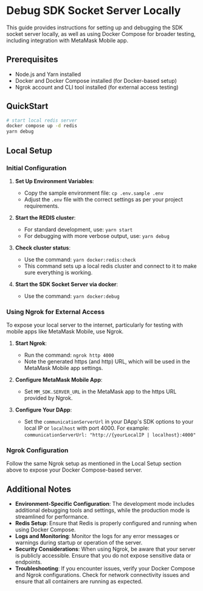 # Debug SDK Socket Server Locally

This guide provides instructions for setting up and debugging the SDK socket server locally, as well as using Docker Compose for broader testing, including integration with MetaMask Mobile app.

## Prerequisites

- Node.js and Yarn installed
- Docker and Docker Compose installed (for Docker-based setup)
- Ngrok account and CLI tool installed (for external access testing)

## QuickStart

```bash
# start local redis server
docker compose up -d redis
yarn debug
```

## Local Setup

### Initial Configuration

1. **Set Up Environment Variables**:

   - Copy the sample environment file: `cp .env.sample .env`
   - Adjust the `.env` file with the correct settings as per your project requirements.

2. **Start the REDIS cluster**:
   - For standard development, use: `yarn start`
   - For debugging with more verbose output, use: `yarn debug`

3. **Check cluster status**:
   - Use the command: `yarn docker:redis:check`
   - This command sets up a local redis cluster and connect to it to make sure everything is working.

4. **Start the SDK Socket Server via docker**:
    - Use the command: `yarn docker:debug`

### Using Ngrok for External Access

To expose your local server to the internet, particularly for testing with mobile apps like MetaMask Mobile, use Ngrok.

1. **Start Ngrok**:

   - Run the command: `ngrok http 4000`
   - Note the generated https (and http) URL, which will be used in the MetaMask Mobile app settings.

2. **Configure MetaMask Mobile App**:

   - Set `MM_SDK.SERVER_URL` in the MetaMask app to the https URL provided by Ngrok.

3. **Configure Your DApp**:
   - Set the `communicationServerUrl` in your DApp's SDK options to your local IP or `localhost` with port 4000. For example: `communicationServerUrl: "http://{yourLocalIP | localhost}:4000"`

### Ngrok Configuration

Follow the same Ngrok setup as mentioned in the Local Setup section above to expose your Docker Compose-based server.

## Additional Notes

- **Environment-Specific Configuration**: The development mode includes additional debugging tools and settings, while the production mode is streamlined for performance.
- **Redis Setup**: Ensure that Redis is properly configured and running when using Docker Compose.
- **Logs and Monitoring**: Monitor the logs for any error messages or warnings during startup or operation of the server.
- **Security Considerations**: When using Ngrok, be aware that your server is publicly accessible. Ensure that you do not expose sensitive data or endpoints.
- **Troubleshooting**: If you encounter issues, verify your Docker Compose and Ngrok configurations. Check for network connectivity issues and ensure that all containers are running as expected.
